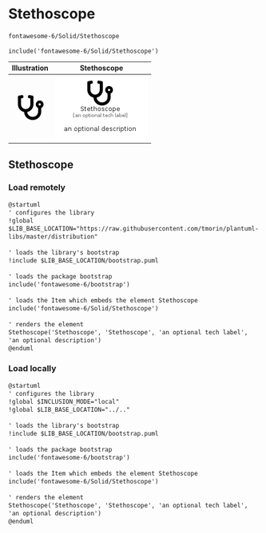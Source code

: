 # Stethoscope


```text
fontawesome-6/Solid/Stethoscope
```

```text
include('fontawesome-6/Solid/Stethoscope')
```



| Illustration | Stethoscope |
| :---: | :---: |
| ![illustration for Illustration](../../fontawesome-6/Solid/Stethoscope.png) | ![illustration for Stethoscope](../../fontawesome-6/Solid/Stethoscope.Local.png) |




## Stethoscope

### Load remotely
```plantuml
@startuml
' configures the library
!global $LIB_BASE_LOCATION="https://raw.githubusercontent.com/tmorin/plantuml-libs/master/distribution"

' loads the library's bootstrap
!include $LIB_BASE_LOCATION/bootstrap.puml

' loads the package bootstrap
include('fontawesome-6/bootstrap')

' loads the Item which embeds the element Stethoscope
include('fontawesome-6/Solid/Stethoscope')

' renders the element
Stethoscope('Stethoscope', 'Stethoscope', 'an optional tech label', 'an optional description')
@enduml
```

### Load locally
```plantuml
@startuml
' configures the library
!global $INCLUSION_MODE="local"
!global $LIB_BASE_LOCATION="../.."

' loads the library's bootstrap
!include $LIB_BASE_LOCATION/bootstrap.puml

' loads the package bootstrap
include('fontawesome-6/bootstrap')

' loads the Item which embeds the element Stethoscope
include('fontawesome-6/Solid/Stethoscope')

' renders the element
Stethoscope('Stethoscope', 'Stethoscope', 'an optional tech label', 'an optional description')
@enduml
```

